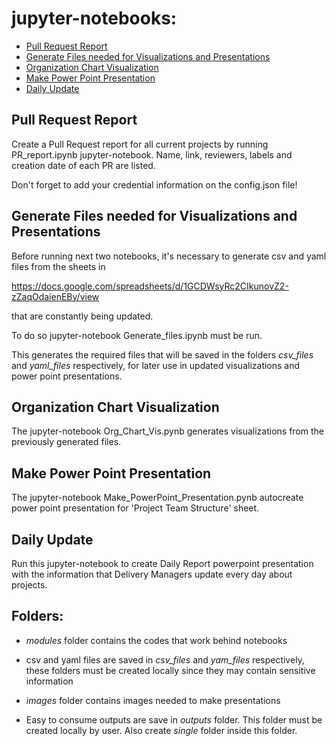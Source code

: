# jupyter-notebooks:

- [Pull Request Report](#pull-request-report)
- [Generate Files needed for Visualizations and Presentations](#generate-files)
- [Organization Chart Visualization](#org-chart-visual)
- [Make Power Point Presentation](#make-power-point)
- [Daily Update](#daily-update)

<a id="pull-request-report"></a>
## Pull Request Report

Create a Pull Request report for all current projects by running PR_report.ipynb
jupyter-notebook. Name, link, reviewers, labels and creation date of each PR are listed.

Don't forget to add your credential information on the config.json file!

<a id="generate-files"></a>
## Generate Files needed for Visualizations and Presentations

Before running next two notebooks, it's necessary to generate csv and yaml files 
from the sheets in 

https://docs.google.com/spreadsheets/d/1GCDWsyRc2CIkunovZ2-zZaqOdaienEBy/view

that are constantly being updated. 

To do so jupyter-notebook Generate_files.ipynb must be run.

This generates the required files that will be saved in the folders *csv_files* 
and *yaml_files* respectively, for later use in updated visualizations and power
point presentations.


<a id="org-chart-visual"></a>
## Organization Chart Visualization

The jupyter-notebook Org_Chart_Vis.pynb generates visualizations from the 
previously generated files.


<a id="make-power-point"></a>
## Make Power Point Presentation

The jupyter-notebook Make_PowerPoint_Presentation.pynb autocreate power point 
presentation for 'Project Team Structure' sheet.

<a id="daily-update"></a>
## Daily Update

Run this jupyter-notebook to create Daily Report powerpoint presentation 
with the information that Delivery Managers update every day about projects.


## Folders:

- *modules* folder contains the codes that work behind notebooks

- csv and yaml files are saved in *csv_files* and *yam_files* respectively, 
these folders must be created locally since they may contain sensitive information

- *images* folder contains images needed to make presentations

- Easy to consume outputs are save in *outputs* folder. This folder must be created locally by user.
Also create *single* folder inside this folder.
